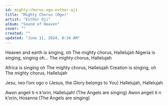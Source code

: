 ```yaml
---
id: mighty-chorus-ogo-esther-oji
title: "Mighty Chorus (Ogo)"
artist: "Esther Oji"
album: "Sound of Heaven"
cover: ""
created: ""
updated: "June 11, 2024, 8:34 AM"
---
```


Heaven and earth is singing, oh
The mighty chorus, Hallelujah
Nigeria is singing, singing oh…
The mighty chorus, Hallelujah

Africa is singing oh
The mighty chorus, Hallelujah
Creation is singing, oh
The mighty chorus, Hallelujah

Jesu, iwo l’oni ogo o 
(Jesus, the Glory belongs to You)
Hallelujah, Hallelujah

Awon angeli ti n k’orin, Hallelujah!
(The Angels are singing)
Awon angeli ti n k’orin, Hosanna 
(The Angels are singing)